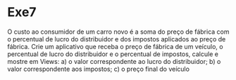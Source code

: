 # Exe7
O custo ao consumidor de um carro novo é a soma do preço de fábrica com o
percentual de lucro do distribuidor e dos impostos aplicados ao preço de fábrica. Crie um
aplicativo que receba o preço de fábrica de um veículo, o percentual de lucro do
distribuidor e o percentual de impostos, calcule e mostre em Views:
a) o valor correspondente ao lucro do distribuidor;
b) o valor correspondente aos impostos;
c) o preço final do veículo
